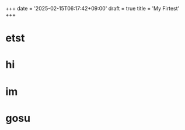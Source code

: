 +++
date = '2025-02-15T06:17:42+09:00'
draft = true
title = 'My Firtest'
+++

# etst

# hi

# im 
 
# gosu
